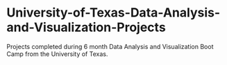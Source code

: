 # University-of-Texas-Data-Analysis-and-Visualization-Projects
Projects completed during 6 month Data Analysis and Visualization Boot Camp from the University of Texas.  
